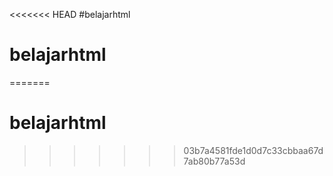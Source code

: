 <<<<<<< HEAD
#belajarhtml
# belajarhtml
=======
# belajarhtml
>>>>>>> 03b7a4581fde1d0d7c33cbbaa67d7ab80b77a53d
